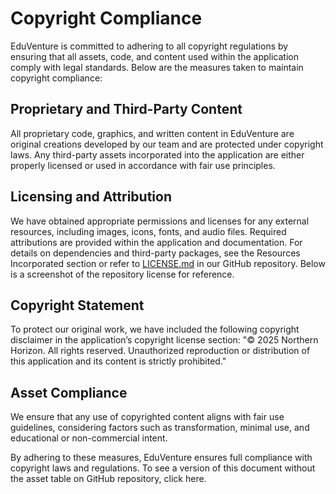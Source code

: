 # Copyright Compliance

EduVenture is committed to adhering to all copyright regulations by ensuring that all assets, code, and content used within the application comply with legal standards. Below are the measures taken to maintain copyright compliance:
## Proprietary and Third-Party Content 
All proprietary code, graphics, and written content in EduVenture are original creations developed by our team and are protected under copyright laws. Any third-party assets incorporated into the application are either properly licensed or used in accordance with fair use principles.
## Licensing and Attribution 
We have obtained appropriate permissions and licenses for any external resources, including images, icons, fonts, and audio files. Required attributions are provided within the application and documentation. For details on dependencies and third-party packages, see the Resources Incorporated section or refer to [LICENSE.md](https://github.com/Anson-Zhao/FBLA_MAD_2025/edit/Bach/documentations/LICENSE.md) in our GitHub repository. Below is a screenshot of the repository license for reference.



## Copyright Statement 
To protect our original work, we have included the following copyright disclaimer in the application’s copyright license section:
"© 2025 Northern Horizon. All rights reserved. Unauthorized reproduction or distribution of this application and its content is strictly prohibited."



## Asset Compliance 
We ensure that any use of copyrighted content aligns with fair use guidelines, considering factors such as transformation, minimal use, and educational or non-commercial intent. 

By adhering to these measures, EduVenture ensures full compliance with copyright laws and regulations.
To see a version of this document without the asset table on GitHub repository, click here.
